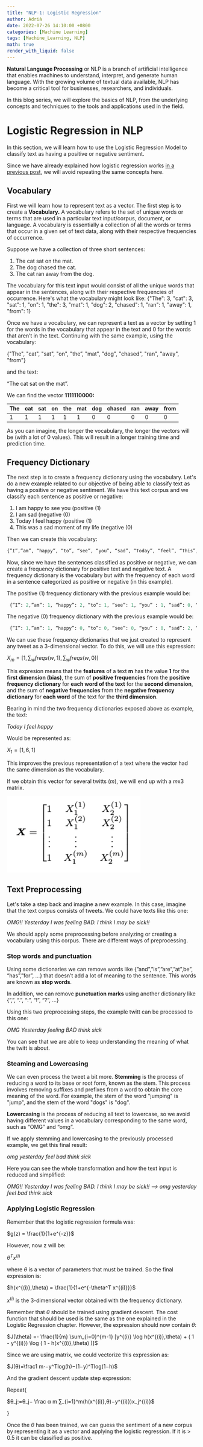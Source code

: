 ```yaml
---
title: "NLP-1: Logistic Regression"
author: Adrià
date: 2022-07-26 14:10:00 +0800
categories: [Machine Learning]
tags: [Machine_Learning, NLP]
math: true
render_with_liquid: false
---
```


**Natural Language Processing** or NLP is a branch of artificial intelligence that enables machines to understand, interpret, and generate human language. With the growing volume of textual data available, NLP has become a critical tool for businesses, researchers, and individuals.

In this blog series, we will explore the basics of NLP, from the underlying concepts and techniques to the tools and applications used in the field.

# Logistic Regression in NLP

In this section, we will learn how to use the Logistic Regression Model to classify text as having a positive or negative sentiment.

Since we have already explained how logistic regression works [in a previous post](https://adriapt.github.io/posts/ML-INTRO/#logistic-regression), we will avoid repeating the same concepts here.

## Vocabulary

First we will learn how to represent text as a vector. The first step is to create a **Vocabulary.** A vocabulary refers to the set of unique words or terms that are used in a particular text input/corpus, document, or language. A vocabulary is essentially a collection of all the words or terms that occur in a given set of text data, along with their respective frequencies of occurrence.

Suppose we have a collection of three short sentences:

1. The cat sat on the mat.
2. The dog chased the cat.
3. The cat ran away from the dog.

The vocabulary for this text input would consist of all the unique words that appear in the sentences, along with their respective frequencies of occurrence. Here's what the vocabulary might look like:
{"The": 3, "cat": 3, "sat": 1, "on": 1, "the": 3, "mat": 1, "dog": 2, "chased": 1, "ran": 1, "away": 1, "from": 1}

Once we have a vocabulary, we can represent a text as a vector by setting 1 for the words in the vocabulary that appear in the text and 0 for the words that aren’t in the text. Continuing with the same example, using the vocabulary:

{"The", "cat", "sat", "on", "the”, "mat", "dog", "chased", "ran", "away", "from"} 

and the text:

“The cat sat on the mat”. 

We can find the vector **1111110000:**

| The | cat | sat | on | the | mat | dog | chased | ran  | away | from |
| --- | --- | --- | --- | --- | --- | --- | --- | --- | --- | --- |
| 1 | 1 | 1 | 1 | 1 | 1 | 0 | 0 | 0 | 0 | 0 |

As you can imagine, the longer the vocabulary, the longer the vectors will be (with a lot of 0 values). This will result in a longer training time and prediction time.

## Frequency Dictionary

The next step is to create a frequency dictionary using the vocabulary. Let's do a new example related to our objective of being able to classify text as having a positive or negative sentiment. We have this text corpus and we classify each sentence as positive or negative:

1. I am happy to see you (positive (1)
2. I am sad (negative (0)
3. Today I feel happy (positive (1)
4. This was a sad moment of my life (negative (0)

Then we can create this vocabulary: 

```python
{”I”,”am”, “happy”, “to”, “see”, “you”, “sad”, “Today”, “feel”, “This”, “was”, “a”, “moment”, “of”, “my”, “life”}
```

Now, since we have the sentences classified as positive or negative, we can create a frequency dictionary for positive text and negative text. A frequency dictionary is the vocabulary but with the frequency of each word in a sentence categorized as positive or negative (in this example).

The positive (1) frequency dictionary with the previous example would be:

```python
 {”I”: 2,”am”: 1, “happy”: 2, “to”: 1, “see”: 1, “you” : 1, “sad”: 0, “Today”: 1, “feel”: 1, “This”: 0, “was”: 0, “a”: 0, “moment”: 0, “of”: 0, “my”: 0, “life”: 0}
```

The negative (0) frequency dictionary with the previous example would be: 

```python
 {”I”: 1,”am”: 1, “happy”: 0, “to”: 0, “see”: 0, “you” : 0, “sad”: 2, “Today”: 0, “feel”: 0, “This”: 1, “was”: 1, “a”: 1, “moment”: 1, “of”: 1, “my”: 1, “life”: 1}
```

We can use these frequency dictionaries that we just created to represent any tweet as a 3-dimensional vector. To do this, we will use this expression:

$X_m = [1,\sum_wfreqs(w,1), \sum_wfreqs(w,0)]$

This expresion means that the **features** of a text **m** has the value **1** for the **first dimension (bias)**, the sum of **positive frequencies** from the **positive frequency dictionary** for **each word of the text** for the **second dimension**, and the sum of **negative frequencies** from the **negative frequency dictionary** for **each word** of the text for the **third dimension**. 

Bearing in mind the two frequency dictionaries exposed above as example, the text: 

*Today I feel happy*

Would be represented as: 

$X_1 = [1,6,1]$

This improves the previous representation of a text where the vector had the same dimension as the vocabulary.

If we obtain this vector for several twitts (*m*), we will end up with a $m$x$3$ matrix. 

![Untitled](/img/posts/NLP-1/Untitled.png)

## Text Preprocessing

Let's take a step back and imagine a new example. In this case, imagine that the text corpus consists of tweets. We could have texts like this one:

*OMG!! Yesterday I was feeling BAD. I think I may be sick!!*

We should apply some preprocessing before analyzing or creating a vocabulary using this corpus. There are different ways of preprocessing. 

### **Stop words and punctuation**

Using some dictionaries we can remove words like {”and”,”is”,”are”,”at”,be”, “has”,”for”, …} that doesn’t add a lot of meaning to the sentence. This words are known as **stop words**. 

In addition, we can remove **punctuation marks** using another dictionary like {”,”, “.”, “:”, “!”, “?”, …}

Using this two preprocessing steps, the example twitt can be processed to this one: 

*OMG Yesterday feeling BAD think sick*

You can see that we are able to keep understanding the meaning of what the twitt is about. 

### Steaming and Lowercasing

We can even process the tweet a bit more. **Stemming** is the process of reducing a word to its base or root form, known as the stem. This process involves removing suffixes and prefixes from a word to obtain the core meaning of the word. For example, the stem of the word "jumping" is "jump", and the stem of the word "dogs" is "dog".

**Lowercasing** is the process of reducing all text to lowercase, so we avoid having different values in a vocabulary corresponding to the same word, such as “OMG” and “omg”.

If we apply stemming and lowercasing to the previously processed example, we get this final result:

*omg yesterday feel bad think sick*

Here you can see the whole transformation and how the text input is reduced and simplified:

*OMG!! Yesterday I was feeling BAD. I think I may be sick!! —> omg yesterday feel bad think sick*

### Applying Logistic Regression

Remember that the logistic regression formula was:

$g(z) = \frac{1}{1+e^{-z}}$

However, now z will be:

$\theta^T x^{(i)}$

where $\theta$ is a vector of parameters that must be trained. So the final expression is:

$h(x^{(i)},\theta) = \frac{1}{1+e^{-\theta^T x^{(i)}}}$

$x^{(i)}$ is the 3-dimensional vector obtained with the frequency dictionary.

Remember that $\theta$ should be trained using gradient descent. The cost function that should be used is the same as the one explained in the Logistic Regression chapter. However, the expression should now contain $\theta$: 

$J(\theta) =- \frac{1}{m} \sum_{i=0}^{m-1} [y^{(i)} \log h(x^{(i)},\theta) + ( 1 - y^{(i)}) \log ( 1 - h(x^{(i)},\theta) )]$ 

Since we are using matrix, we could vectorize this expression as: 

$J(θ)=\frac1 m⋅−y^Tlog⁡(h)−(1−y)^Tlog⁡(1−h)$

And the gradient descent update step expression: 

Repeat{

$θ_j:=θ_j− \frac α m ∑_{i=1}^m(h(x^{(i)},θ)−y^{(i)})x_j^{(i)}$

}

Once the $\theta$ has been trained, we can guess the sentiment of a new corpus by representing it as a vector and applying the logistic regression. If it is > 0.5 it can be classified as positive.
